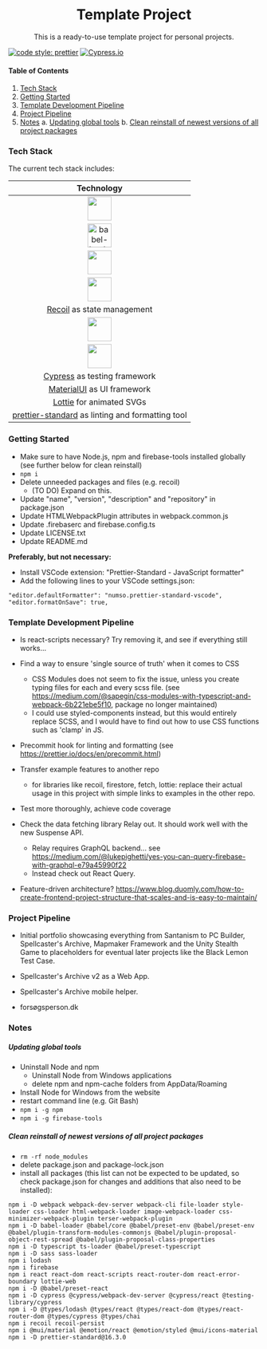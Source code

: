 <h1 align="center">Template Project</h1>

<p align="center">
    This is a ready-to-use template project for personal projects.
</p>

[![code style: prettier](https://img.shields.io/badge/code_style-prettier-ff69b4.svg?style=flat-square)](https://github.com/prettier/prettier)
[![Cypress.io](https://img.shields.io/badge/tested%20with-Cypress-04C38E.svg)](https://www.cypress.io/)

#### Table of Contents

1. [Tech Stack](#tech-stack)
2. [Getting Started](#getting-started)
3. [Template Development Pipeline](#template-development-pipeline)
4. [Project Pipeline](#project-pipeline)
5. [Notes](#notes)
   a. [Updating global tools](#updating-global-tools)
   b. [Clean reinstall of newest versions of all project packages](#clean-reinstall-of-newest-versions-of-all-project-packages)

### Tech Stack

The current tech stack includes:

|                                                                        Technology                                                                        |
| :------------------------------------------------------------------------------------------------------------------------------------------------------: |
|          <a href="https://github.com/webpack/webpack"><img width="48" height="48" src="https://webpack.js.org/assets/icon-square-big.svg"></a>           |
|   <a href="https://github.com/babel/babel"><img width="48" height="48" title="babel-loader" src="https://worldvectorlogo.com/logos/babel-10.svg"></a>    |
| <a href="https://github.com/microsoft/TypeScript"><img width="48" height="48" src="https://cdn.rawgit.com/Microsoft/TypeScript/master/doc/logo.svg"></a> |
|             <a href="https://github.com/facebook/react"><img width="48" height="48" src="https://worldvectorlogo.com/logos/react-2.svg"></a>             |
|                                       [Recoil](https://github.com/facebookexperimental/Recoil) as state management                                       |
|       <a href="https://github.com/webpack-contrib/sass-loader"><img width="48" height="48" src="https://worldvectorlogo.com/logos/sass-1.svg"></a>       |
|       <a href="https://github.com/firebase/firebase-tools"><img width="48" height="48" src="https://worldvectorlogo.com/logos/firebase-1.svg"></a>       |
|                                          [Cypress](https://www.npmjs.com/package/cypress) as testing framework                                           |
|                                                      [MaterialUI](https://mui.com/) as UI framework                                                      |
|                                           [Lottie](https://www.npmjs.com/package/lottie-web) for animated SVGs                                           |
|                           [prettier-standard](https://www.npmjs.com/package/prettier-standard) as linting and formatting tool                            |

### Getting Started

-  Make sure to have Node.js, npm and firebase-tools installed globally (see further below for clean reinstall)
-  `npm i`
-  Delete unneeded packages and files (e.g. recoil)
   -  (TO DO) Expand on this.
-  Update "name", "version", "description" and "repository" in package.json
-  Update HTMLWebpackPlugin attributes in webpack.common.js
-  Update .firebaserc and firebase.config.ts
-  Update LICENSE.txt
-  Update README.md

**Preferably, but not necessary:**

-  Install VSCode extension: "Prettier-Standard - JavaScript formatter"
-  Add the following lines to your VSCode settings.json:

```
"editor.defaultFormatter": "numso.prettier-standard-vscode",
"editor.formatOnSave": true,
```

### Template Development Pipeline

-  Is react-scripts necessary? Try removing it, and see if everything still works...

-  Find a way to ensure 'single source of truth' when it comes to CSS

   -  CSS Modules does not seem to fix the issue, unless you create typing files for each and every scss file. (see https://medium.com/@sapegin/css-modules-with-typescript-and-webpack-6b221ebe5f10, package no longer maintained)
   -  I could use styled-components instead, but this would entirely replace SCSS, and I would have to find out how to use CSS functions such as 'clamp' in JS.

-  Precommit hook for linting and formatting (see https://prettier.io/docs/en/precommit.html)

-  Transfer example features to another repo

   -  for libraries like recoil, firestore, fetch, lottie: replace their actual usage in this project with simple links to examples in the other repo.

-  Test more thoroughly, achieve code coverage

-  Check the data fetching library Relay out. It should work well with the new Suspense API.

   -  Relay requires GraphQL backend... see https://medium.com/@lukepighetti/yes-you-can-query-firebase-with-graphql-e79a45990f22
   -  Instead check out React Query.

-  Feature-driven architecture? https://www.blog.duomly.com/how-to-create-frontend-project-structure-that-scales-and-is-easy-to-maintain/

### Project Pipeline

-  Initial portfolio showcasing everything from Santanism to PC Builder, Spellcaster's Archive, Mapmaker Framework and the Unity Stealth Game to placeholders for eventual later projects like the Black Lemon Test Case.

-  Spellcaster's Archive v2 as a Web App.

-  Spellcaster's Archive mobile helper.

-  forsøgsperson.dk

### Notes

##### Updating global tools

-  Uninstall Node and npm
   -  Uninstall Node from Windows applications
   -  delete npm and npm-cache folders from AppData/Roaming
-  Install Node for Windows from the website
-  restart command line (e.g. Git Bash)
-  `npm i -g npm`
-  `npm i -g firebase-tools`

##### Clean reinstall of newest versions of all project packages

-  `rm -rf node_modules`
-  delete package.json and package-lock.json
-  install all packages (this list can not be expected to be updated, so check package.json for changes and additions that also need to be installed):

```
npm i -D webpack webpack-dev-server webpack-cli file-loader style-loader css-loader html-webpack-loader image-webpack-loader css-minimizer-webpack-plugin terser-webpack-plugin
npm i -D babel-loader @babel/core @babel/preset-env @babel/preset-env @babel/plugin-transform-modules-commonjs @babel/plugin-proposal-object-rest-spread @babel/plugin-proposal-class-properties
npm i -D typescript ts-loader @babel/preset-typescript
npm i -D sass sass-loader
npm i lodash
npm i firebase
npm i react react-dom react-scripts react-router-dom react-error-boundary lottie-web
npm i -D @babel/preset-react
npm i -D cypress @cypress/webpack-dev-server @cypress/react @testing-library/cypress
npm i -D @types/lodash @types/react @types/react-dom @types/react-router-dom @types/cypress @types/chai
npm i recoil recoil-persist
npm i @mui/material @emotion/react @emotion/styled @mui/icons-material
npm i -D prettier-standard@16.3.0
```
